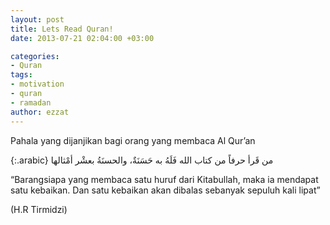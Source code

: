 ```yaml
---
layout: post
title: Lets Read Quran!
date: 2013-07-21 02:04:00 +03:00

categories:
- Quran
tags:
- motivation
- quran
- ramadan
author: ezzat
---
```


Pahala yang dijanjikan bagi orang yang membaca Al Qur’an

{:.arabic}
من قَرأ حرفاً من كتاب الله فَلَهُ به حَسَنَةٌ، والحسنَةُ بعشْر أمْثالها

“Barangsiapa yang membaca satu huruf dari Kitabullah, maka ia mendapat satu kebaikan. Dan satu kebaikan akan dibalas sebanyak sepuluh kali lipat”

(H.R Tirmidzi)
